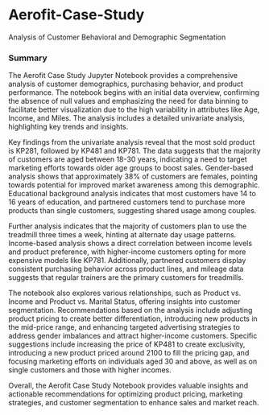 # Aerofit-Case-Study
Analysis of Customer Behavioral and Demographic Segmentation
### Summary

The Aerofit Case Study Jupyter Notebook provides a comprehensive analysis of customer demographics, purchasing behavior, and product performance. The notebook begins with an initial data overview, confirming the absence of null values and emphasizing the need for data binning to facilitate better visualization due to the high variability in attributes like Age, Income, and Miles. The analysis includes a detailed univariate analysis, highlighting key trends and insights.

Key findings from the univariate analysis reveal that the most sold product is KP281, followed by KP481 and KP781. The data suggests that the majority of customers are aged between 18-30 years, indicating a need to target marketing efforts towards older age groups to boost sales. Gender-based analysis shows that approximately 38% of customers are females, pointing towards potential for improved market awareness among this demographic. Educational background analysis indicates that most customers have 14 to 16 years of education, and partnered customers tend to purchase more products than single customers, suggesting shared usage among couples.

Further analysis indicates that the majority of customers plan to use the treadmill three times a week, hinting at alternate day usage patterns. Income-based analysis shows a direct correlation between income levels and product preference, with higher-income customers opting for more expensive models like KP781. Additionally, partnered customers display consistent purchasing behavior across product lines, and mileage data suggests that regular trainers are the primary customers for treadmills.

The notebook also explores various relationships, such as Product vs. Income and Product vs. Marital Status, offering insights into customer segmentation. Recommendations based on the analysis include adjusting product pricing to create better differentiation, introducing new products in the mid-price range, and enhancing targeted advertising strategies to address gender imbalances and attract higher-income customers. Specific suggestions include increasing the price of KP481 to create exclusivity, introducing a new product priced around 2100 to fill the pricing gap, and focusing marketing efforts on individuals aged 30 and above, as well as on single customers and those with higher incomes.

Overall, the Aerofit Case Study Notebook provides valuable insights and actionable recommendations for optimizing product pricing, marketing strategies, and customer segmentation to enhance sales and market reach.
